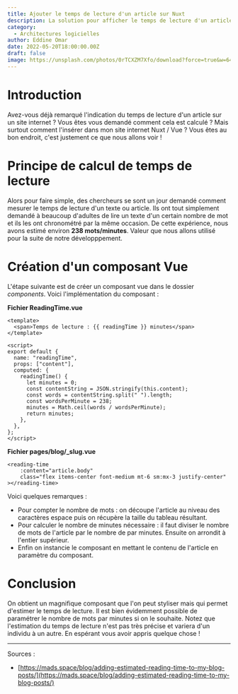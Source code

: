 ```yaml
---
title: Ajouter le temps de lecture d'un article sur Nuxt
description: La solution pour afficher le temps de lecture d'un article sur un site internet
category:
  - Architectures logicielles
author: Eddine Omar
date: 2022-05-20T18:00:00.00Z
draft: false
image: https://unsplash.com/photos/0rTCXZM7Xfo/download?force=true&w=640
---
```


# Introduction

Avez-vous déjà remarqué l'indication du temps de lecture d'un article sur un site internet ? Vous êtes vous demandé comment cela est calculé ? Mais surtout comment l'insérer dans mon site internet Nuxt / Vue ?
Vous êtes au bon endroit, c'est justement ce que nous allons voir !

# Principe de calcul de temps de lecture

Alors pour faire simple, des chercheurs se sont un jour demandé comment mesurer le temps de lecture d'un texte ou article. Ils ont tout simplement demandé à beaucoup d'adultes de lire un texte d'un certain nombre de mot et ils les ont chronométré par la même occasion. De cette expérience, nous avons estimé environ **238 mots/minutes**. Valeur que nous allons utilisé pour la suite de notre développpement.

# Création d'un composant Vue
L'étape suivante est de créer un composant vue dans le dossier *components*.
Voici l'implémentation du composant :

**Fichier ReadingTime.vue**
```vue
<template>
  <span>Temps de lecture : {{ readingTime }} minutes</span>
</template>

<script>
export default {
  name: "readingTime",
  props: ["content"],
  computed: {
    readingTime() {
      let minutes = 0;
      const contentString = JSON.stringify(this.content);
      const words = contentString.split(" ").length;
      const wordsPerMinute = 238;
      minutes = Math.ceil(words / wordsPerMinute);
      return minutes;
    },
  },
};
</script>
```

**Fichier pages/blog/_slug.vue**
```vue
<reading-time
    :content="article.body"
    class="flex items-center font-medium mt-6 sm:mx-3 justify-center"
></reading-time>
```


Voici quelques remarques :
 * Pour compter le nombre de mots : on découpe l'article au niveau des caractères espace puis on récupère la taille du tableau résultant.
 * Pour calculer le nombre de minutes nécessaire : il faut diviser le nombre de mots de l'article par le nombre de par minutes. Ensuite on arrondit à l'entier supérieur.
 * Enfin on instancie le composant en mettant le contenu de l'article en paramètre du composant.

# Conclusion
On obtient un magnifique composant que l'on peut styliser mais qui permet d'estimer le temps de lecture. Il est bien évidemment possible de paramétrer le nombre de mots par minutes si on le souhaite. Notez que l'estimation du temps de lecture n'est pas très précise et variera d'un individu à un autre.
En espérant vous avoir appris quelque chose !

------------------------------------------

Sources :
* [https://mads.space/blog/adding-estimated-reading-time-to-my-blog-posts/](https://mads.space/blog/adding-estimated-reading-time-to-my-blog-posts/)

